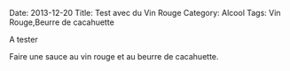 Date: 2013-12-20
Title: Test avec du Vin Rouge 
Category: Alcool 
Tags: Vin Rouge,Beurre de cacahuette

A tester

Faire une sauce au vin rouge et au beurre de cacahuette.
